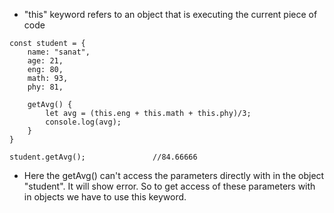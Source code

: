 - "this" keyword refers to an object that is executing the current piece of code

```
const student = {
    name: "sanat",
    age: 21,
    eng: 80,
    math: 93,
    phy: 81,
    
    getAvg() {
        let avg = (this.eng + this.math + this.phy)/3;
        console.log(avg);
    }
}

student.getAvg();               //84.66666
```
- Here the getAvg() can't access the parameters directly with in the object "student". It will show error. So to get access of these parameters with in objects we have to use this keyword.